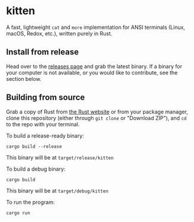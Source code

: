 # kitten
A fast, lightweight `cat` and `more` implementation for ANSI terminals (Linux, macOS, Redox, etc.), written purely in Rust.

## Install from release
Head over to the [releases page](https://github.com/appleplectic/kitten/releases/latest) and grab the latest binary. If a binary for your computer is not available, or you would like to contribute, see the section below.

## Building from source
Grab a copy of Rust from [the Rust website](https://www.rust-lang.org/) or from your package manager, clone this repository (either through `git clone` or "Download ZIP"), and `cd` to the repo with your terminal. 

To build a release-ready binary:
```
cargo build --release
```
This binary will be at `target/release/kitten`


To build a debug binary:
```
cargo build
```
This binary will be at `target/debug/kitten`


To run the program:
```
cargo run
```

